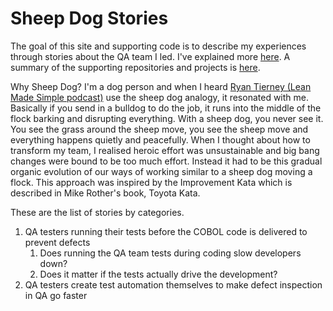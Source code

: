 # Sheep Dog Stories

The goal of this site and supporting code is to describe my experiences through stories about the QA team I led. 
I've explained more [here](https://farhan5248.github.io/About).
A summary of the supporting repositories and projects is [here](https://farhan5248.github.io/RepositoriesAndProjects).

Why Sheep Dog? I'm a dog person and when I heard [Ryan Tierney (Lean Made Simple podcast)](https://youtube.com/clip/UgkxesmBzvq8mTLdD9ATv4epw1bAVDz6Ln6x?si=LrO6ScEXzI4-VbAV) use the sheep dog analogy, it resonated with me. Basically if you send in a bulldog to do the job, it runs into the middle of the flock barking and disrupting everything. With a sheep dog, you never see it. You see the grass around the sheep move, you see the sheep move and everything happens quietly and peacefully. When I thought about how to transform my team, I realised heroic effort was unsustainable and big bang changes were bound to be too much effort. Instead it had to be this gradual organic evolution of our ways of working similar to a sheep dog moving a flock. This approach was inspired by the Improvement Kata which is described in Mike Rother's book, Toyota Kata.

These are the list of stories by categories. 

1. QA testers running their tests before the COBOL code is delivered to prevent defects
    1. Does running the QA team tests during coding slow developers down?
    2. Does it matter if the tests actually drive the development?
2. QA testers create test automation themselves to make defect inspection in QA go faster
